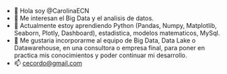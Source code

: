 - 👋 Hola soy @CarolinaECN
- 👀 Me interesan el Big Data y el analisis de datos.
- 🌱 Actualmente estoy aprendiendo Python (Pandas, Numpy, Matplotlib, Seaborn, Plotly, Dashboard), estadistica, modelos matematicos, MySql.
- 💞️ Me gustaria incorporarme al equipo de Big Data, Data Lake o Datawarehouse, en una consultora o empresa final, para poner en practica mis conocimientos y poder continuar mi desarrollo. 
- 📫 cecordo@gmail.com

<!---
CarolinaECN/CarolinaECN is a ✨ special ✨ repository because its `README.md` (this file) appears on your GitHub profile.
You can click the Preview link to take a look at your changes.
--->
